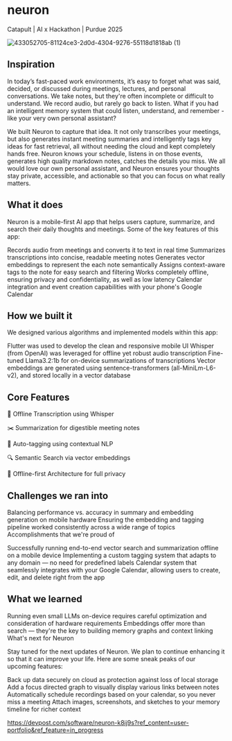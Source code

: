 # neuron
Catapult | AI x Hackathon | Purdue 2025


![433052705-81124ce3-2d0d-4304-9276-55118d1818ab (1)](https://github.com/user-attachments/assets/f49e699f-ab3b-4c00-bf41-8ca75347a9d0)


## Inspiration

In today’s fast-paced work environments, it’s easy to forget what was said, decided, or discussed during meetings, lectures, and personal conversations. We take notes, but they're often incomplete or difficult to understand. We record audio, but rarely go back to listen. What if you had an intelligent memory system that could listen, understand, and remember - like your very own personal assistant?

We built Neuron to capture that idea. It not only transcribes your meetings, but also generates instant meeting summaries and intelligently tags key ideas for fast retrieval, all without needing the cloud and kept completely hands free. Neuron knows your schedule, listens in on those events, generates high quality markdown notes, catches the details you miss. We all would love our own personal assistant, and Neuron ensures your thoughts stay private, accessible, and actionable so that you can focus on what really matters.


## What it does

Neuron is a mobile-first AI app that helps users capture, summarize, and search their daily thoughts and meetings. Some of the key features of this app:

Records audio from meetings and converts it to text in real time
Summarizes transcriptions into concise, readable meeting notes
Generates vector embeddings to represent the each note semantically
Assigns context-aware tags to the note for easy search and filtering
Works completely offline, ensuring privacy and confidentiality, as well as low latency
Calendar integration and event creation capabilities with your phone's Google Calendar


## How we built it

We designed various algorithms and implemented models within this app:

Flutter was used to develop the clean and responsive mobile UI
Whisper (from OpenAI) was leveraged for offline yet robust audio transcription
Fine-tuned Llama3.2:1b for on-device summarizations of transcriptions
Vector embeddings are generated using sentence-transformers (all-MiniLm-L6-v2), and stored locally in a vector database


## Core Features

📜 Offline Transcription using Whisper

✂️ Summarization for digestible meeting notes

🧩 Auto-tagging using contextual NLP

🔍 Semantic Search via vector embeddings

📴 Offline-first Architecture for full privacy


## Challenges we ran into

Balancing performance vs. accuracy in summary and embedding generation on mobile hardware
Ensuring the embedding and tagging pipeline worked consistently across a wide range of topics
Accomplishments that we're proud of

Successfully running end-to-end vector search and summarization offline on a mobile device
Implementing a custom tagging system that adapts to any domain — no need for predefined labels
Calendar system that seamlessly integrates with your Google Calendar, allowing users to create, edit, and delete right from the app


## What we learned

Running even small LLMs on-device requires careful optimization and consideration of hardware requirements
Embeddings offer more than search — they're the key to building memory graphs and context linking
What's next for Neuron

Stay tuned for the next updates of Neuron. We plan to continue enhancing it so that it can improve your life. Here are some sneak peaks of our upcoming features:

Back up data securely on cloud as protection against loss of  local storage
Add a focus directed graph to visually display various links between notes
Automatically schedule recordings based on your calendar, so you never miss a meeting
Attach images, screenshots, and sketches to your memory timeline for richer context

https://devpost.com/software/neuron-k8ij9s?ref_content=user-portfolio&ref_feature=in_progress
